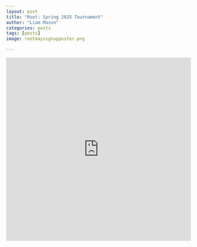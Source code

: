 ```yaml
---
layout: post
title: "Root: Spring 2025 Tournament"
author: "Liam Mason"
categories: posts
tags: [posts]
image: rootmaysignupposter.png

---
```

<iframe width="760px" height="500px" src="https://sway.cloud.microsoft/s/kF6Diacd5kRWo7Go/embed" frameborder="0" marginheight="0" marginwidth="0" max-width="100%" sandbox="allow-forms allow-modals allow-orientation-lock allow-popups allow-same-origin allow-scripts" scrolling="no" style="border: none; max-width: 100%; max-height: 100vh" allowfullscreen mozallowfullscreen msallowfullscreen webkitallowfullscreen></iframe>
